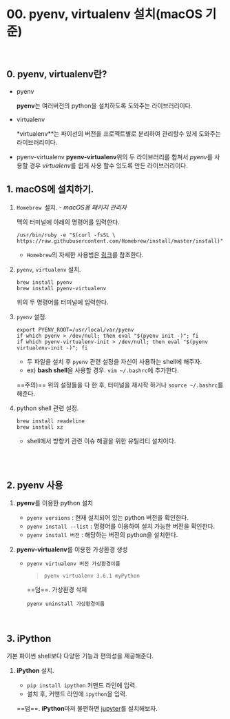 # 00. pyenv, virtualenv 설치(macOS 기준)

<br>

## 0. pyenv, virtualenv란?

- pyenv

  **pyenv**는 여러버전의 python을 설치하도록 도와주는 라이브러리이다.

- virtualenv

  *virtualenv**는 파이선의 버전을 프로젝트별로 분리하여 관리할수 있게 도와주는 라이브러리이다.

- pyenv-virtualenv
  **pyenv-virtualenv**위의 두 라이브러리를 합쳐서 *pyenv*를 사용할 경우 *virtualenv*를 쉽게 사용 할수 있도록 만든 라이브러리이다.
  <br>

## 1. macOS에 설치하기.

1. `Homebrew `설치. - *macOS용 패키지 관리자*

   맥의 터미널에 아래의 명령어를 입력한다.

   ```
   /usr/bin/ruby -e "$(curl -fsSL \
   https://raw.githubusercontent.com/Homebrew/install/master/install)"
   ```

   - `Homebrew`의 자세한 사용법은 [링크](https://brew.sh/index_ko.html)를 참조한다.

2. `pyenv`, `virtualenv` 설치.

   ```
   brew install pyenv
   brew install pyenv-virtualenv
   ```

   위의 두 명령어를 터미널에 입력한다.

3. `pyenv` 설정.

   ```
   export PYENV_ROOT=/usr/local/var/pyenv
   if which pyenv > /dev/null; then eval "$(pyenv init -)"; fi
   if which pyenv-virtualenv-init > /dev/null; then eval "$(pyenv virtualenv-init -)"; fi
   ```

   - 두 파일을 설치 후 `pyenv` 관련 설정을 자신이 사용하는 shell에 해주자.
   - ex) **bash shell**을 사용할 경우. `vim ~/.bashrc`에 추가한다.

   ==주의)== 위의 설정들을 다 한 후, 터미널을 재시작 하거나 `source ~/.bashrc`를 해준다.

4. python shell 관련 설정.

   ```
   brew install readeline
   brew install xz
   ```

   - shell에서 방향키 관련 이슈 해결을 위한 유틸리티 설치이다.

   <br>

   ​

## 2. **pyenv** 사용 

1. **pyenv**를 이용한 python 설치

   - `pyenv versions` : 현재 설치되어 있는 python 버전을 확인한다.
   - `pyenv install --list` : 명령어를 이용하여 설치 가능한 버전을 확인한다.
   - `pyenv install 버전` : 해당하는 버전의 python을 설치한다.

2. **pyenv-virtualenv**를 이용한 가상환경 생성

   - `pyenv virtualenv 버전 가상환경이름`

     > `pyenv virtualenv 3.6.1 myPython`

     ==덤==. 가상환경 삭제

     `pyenv uninstall 가상환경이름`

   ​

## 3. iPython

기본 파이썬 shell보다 다양한 기능과 편의성을 제공해준다.

1. **iPython** 설치.

   - `pip install ipython` 커맨드 라인에 입력.
   - 설치 후, 커맨드 라인에 `ipython`을 입력.


   ==덤==. **iPython**마저 불편하면 <u>jupyter</u>를 설치해보자.
















































